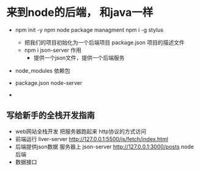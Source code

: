 # 来到node的后端， 和java一样

- npm init -y
    npm node package managment npm i -g stylus
    - 把我们的项目初始化为一个后端项目
        package.json 项目的描述文件
    - npm i json-server 作用
        - 提供一个json文件，提供一个后端服务

- node_modules 依赖包
- package.json
    node-server
- 
## 写给新手的全栈开发指南
- web网站全栈开发 把服务器跑起来 http协议的方式访问
- 前端运行
    liver-server http://127.0.0.1:5500/js/fetch/index.html
- 后端提供json数据 服务器上
    json-server http://127.0.0.1:3000/posts
    node 后端
- 数据接口